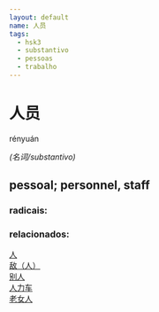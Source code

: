 ```yaml
--- 
layout: default
name: 人员 
tags: 
  - hsk3
  - substantivo
  - pessoas
  - trabalho
--- 
```

# 人员 
rényuán  
 
*(名词/substantivo)*  
## pessoal; personnel, staff 
### radicais: 
### relacionados: 
[人](/zhengshidu/hsk1/人)  
[敌（人）](/zhengshidu/hsk4/敌（人）)  
[别人](/zhengshidu/hsk1/别人)  
[人力车](/zhengshidu/outras/人力车)  
[老女人](/zhengshidu/outras/老女人)  
